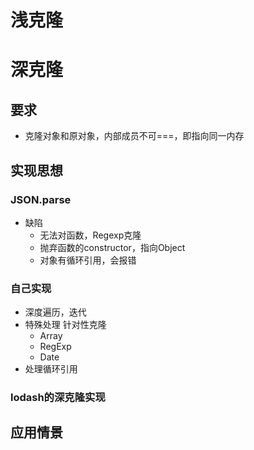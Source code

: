 # 浅克隆
# 深克隆
## 要求
* 克隆对象和原对象，内部成员不可===，即指向同一内存
## 实现思想
### JSON.parse
* 缺陷
  * 无法对函数，Regexp克隆
  * 抛弃函数的constructor，指向Object
  * 对象有循环引用，会报错
### 自己实现
* 深度遍历，迭代
* 特殊处理 针对性克隆
  * Array
  * RegExp
  * Date
* 处理循环引用
### lodash的深克隆实现
## 应用情景